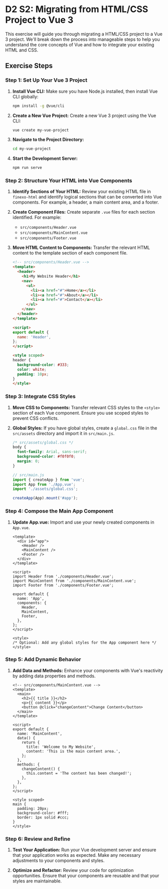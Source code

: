 # D2 S2: Migrating from HTML/CSS Project to Vue 3

This exercise will guide you through migrating a HTML/CSS project to a Vue 3 project. We'll break down the process into manageable steps to help you understand the core concepts of Vue and how to integrate your existing HTML and CSS.

## Exercise Steps

### Step 1: Set Up Your Vue 3 Project

1. **Install Vue CLI:**
   Make sure you have Node.js installed, then install Vue CLI globally:
   ```bash
   npm install -g @vue/cli
   ```

2. **Create a New Vue Project:**
   Create a new Vue 3 project using the Vue CLI:
   ```bash
   vue create my-vue-project
   ```

3. **Navigate to the Project Directory:**
   ```bash
   cd my-vue-project
   ```

4. **Start the Development Server:**
   ```bash
   npm run serve
   ```

### Step 2: Structure Your HTML into Vue Components

1. **Identify Sections of Your HTML:**
   Review your existing HTML file in `finexo-html` and identify logical sections that can be converted into Vue components. For example, a header, a main content area, and a footer.

2. **Create Component Files:**
   Create separate `.vue` files for each section identified. For example:
   - `src/components/Header.vue`
   - `src/components/MainContent.vue`
   - `src/components/Footer.vue`

3. **Move HTML Content to Components:**
   Transfer the relevant HTML content to the template section of each component file.

   ```html
   <!-- src/components/Header.vue -->
   <template>
     <header>
       <h1>My Website Header</h1>
       <nav>
         <ul>
           <li><a href="#">Home</a></li>
           <li><a href="#">About</a></li>
           <li><a href="#">Contact</a></li>
         </ul>
       </nav>
     </header>
   </template>

   <script>
   export default {
     name: 'Header',
   };
   </script>

   <style scoped>
   header {
     background-color: #333;
     color: white;
     padding: 10px;
   }
   </style>
   ```

### Step 3: Integrate CSS Styles

1. **Move CSS to Components:**
   Transfer relevant CSS styles to the `<style>` section of each Vue component. Ensure you use scoped styles to prevent CSS conflicts.

2. **Global Styles:**
   If you have global styles, create a `global.css` file in the `src/assets` directory and import it in `src/main.js`.

   ```css
   /* src/assets/global.css */
   body {
     font-family: Arial, sans-serif;
     background-color: #f0f0f0;
     margin: 0;
   }
   ```

   ```js
   // src/main.js
   import { createApp } from 'vue';
   import App from './App.vue';
   import './assets/global.css';

   createApp(App).mount('#app');
   ```

### Step 4: Compose the Main App Component

1. **Update App.vue:**
   Import and use your newly created components in `App.vue`.

   ```vue
   <template>
     <div id="app">
       <Header />
       <MainContent />
       <Footer />
     </div>
   </template>

   <script>
   import Header from './components/Header.vue';
   import MainContent from './components/MainContent.vue';
   import Footer from './components/Footer.vue';

   export default {
     name: 'App',
     components: {
       Header,
       MainContent,
       Footer,
     },
   };
   </script>

   <style>
   /* Optional: Add any global styles for the App component here */
   </style>
   ```

### Step 5: Add Dynamic Behavior

1. **Add Data and Methods:**
   Enhance your components with Vue's reactivity by adding data properties and methods.

   ```vue
   <!-- src/components/MainContent.vue -->
   <template>
     <main>
       <h2>{{ title }}</h2>
       <p>{{ content }}</p>
       <button @click="changeContent">Change Content</button>
     </main>
   </template>

   <script>
   export default {
     name: 'MainContent',
     data() {
       return {
         title: 'Welcome to My Website',
         content: 'This is the main content area.',
       };
     },
     methods: {
       changeContent() {
         this.content = 'The content has been changed!';
       },
     },
   };
   </script>

   <style scoped>
   main {
     padding: 20px;
     background-color: #fff;
     border: 1px solid #ccc;
   }
   </style>
   ```

### Step 6: Review and Refine

1. **Test Your Application:**
   Run your Vue development server and ensure that your application works as expected. Make any necessary adjustments to your components and styles.

2. **Optimize and Refactor:**
   Review your code for optimization opportunities. Ensure that your components are reusable and that your styles are maintainable.
